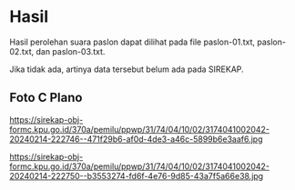 # Hasil

Hasil perolehan suara paslon dapat dilihat pada file paslon-01.txt, paslon-02.txt, dan paslon-03.txt.

Jika tidak ada, artinya data tersebut belum ada pada SIREKAP.

## Foto C Plano

https://sirekap-obj-formc.kpu.go.id/370a/pemilu/ppwp/31/74/04/10/02/3174041002042-20240214-222746--471f29b6-af0d-4de3-a46c-5899b6e3aaf6.jpg

https://sirekap-obj-formc.kpu.go.id/370a/pemilu/ppwp/31/74/04/10/02/3174041002042-20240214-222750--b3553274-fd6f-4e76-9d85-43a7f5a66e38.jpg
